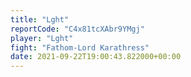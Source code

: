 ```yaml
---
title: "Lght"
reportCode: "C4x81tcXAbr9YMgj"
player: "Lght"
fight: "Fathom-Lord Karathress"
date: 2021-09-22T19:00:43.822000+00:00
---
```

